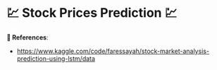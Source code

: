 # 💹 Stock Prices Prediction 💹

**📜 References**:
- https://www.kaggle.com/code/faressayah/stock-market-analysis-prediction-using-lstm/data
